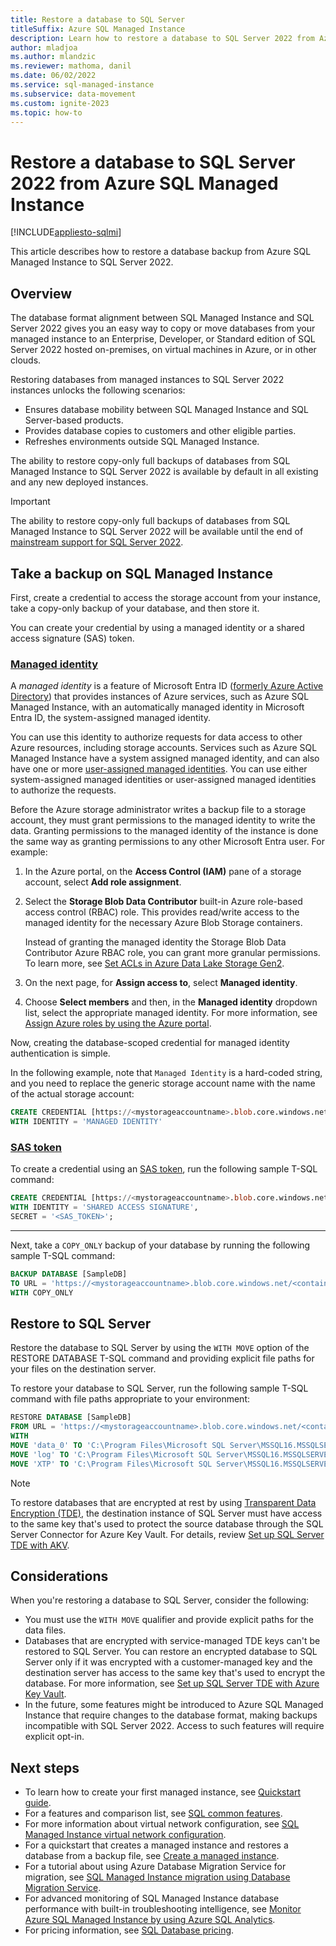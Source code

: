 ```yaml
---
title: Restore a database to SQL Server
titleSuffix: Azure SQL Managed Instance
description: Learn how to restore a database to SQL Server 2022 from Azure SQL Managed Instance.
author: mladjoa
ms.author: mlandzic
ms.reviewer: mathoma, danil
ms.date: 06/02/2022
ms.service: sql-managed-instance
ms.subservice: data-movement
ms.custom: ignite-2023
ms.topic: how-to
---
```


# Restore a database to SQL Server 2022 from Azure SQL Managed Instance

[!INCLUDE[appliesto-sqlmi](../includes/appliesto-sqlmi.md)]

This article describes how to restore a database backup from Azure SQL Managed Instance to SQL Server 2022. 

## Overview

The database format alignment between SQL Managed Instance and SQL Server 2022 gives you an easy way to copy or move databases from your managed instance to an Enterprise, Developer, or Standard edition of SQL Server 2022 hosted on-premises, on virtual machines in Azure, or in other clouds. 

Restoring databases from managed instances to SQL Server 2022 instances unlocks the following scenarios:

- Ensures database mobility between SQL Managed Instance and SQL Server-based products.
- Provides database copies to customers and other eligible parties. 
- Refreshes environments outside SQL Managed Instance.

The ability to restore copy-only full backups of databases from SQL Managed Instance to SQL Server 2022 is available by default in all existing and any new deployed instances.

> [!IMPORTANT]
> The ability to restore copy-only full backups of databases from SQL Managed Instance to SQL Server 2022 will be available until the end of [mainstream support for SQL Server 2022](/lifecycle/products/sql-server-2022).

## Take a backup on SQL Managed Instance 

First, create a credential to access the storage account from your instance, take a copy-only backup of your database, and then store it. 

You can create your credential by using a managed identity or a shared access signature (SAS) token. 

### [Managed identity](#tab/managed-identity)

A *managed identity* is a feature of Microsoft Entra ID ([formerly Azure Active Directory](/entra/fundamentals/new-name)) that provides instances of Azure services, such as Azure SQL Managed Instance, with an automatically managed identity in Microsoft Entra ID, the system-assigned managed identity. 

You can use this identity to authorize requests for data access to other Azure resources, including storage accounts. Services such as Azure SQL Managed Instance have a system assigned managed identity, and can also have one or more [user-assigned managed identities](authentication-azure-ad-user-assigned-managed-identity-create-managed-instance.md). You can use either system-assigned managed identities or user-assigned managed identities to authorize the requests.

Before the Azure storage administrator writes a backup file to a storage account, they must grant permissions to the managed identity to write the data. Granting permissions to the managed identity of the instance is done the same way as granting permissions to any other Microsoft Entra user. For example:

1. In the Azure portal, on the **Access Control (IAM)** pane of a storage account, select **Add role assignment**.  
1. Select the **Storage Blob Data Contributor** built-in Azure role-based access control (RBAC) role. This provides read/write access to the managed identity for the necessary Azure Blob Storage containers.
   
    Instead of granting the managed identity the Storage Blob Data Contributor Azure RBAC role, you can grant more granular permissions. To learn more, see [Set ACLs in Azure Data Lake Storage Gen2](/azure/storage/blobs/data-lake-storage-explorer-acl).
1. On the next page, for **Assign access to**, select **Managed identity**. 
1. Choose **Select members** and then, in the **Managed identity** dropdown list, select the appropriate managed identity. For more information, see [Assign Azure roles by using the Azure portal](/azure/role-based-access-control/role-assignments-portal).

Now, creating the database-scoped credential for managed identity authentication is simple. 

In the following example, note that `Managed Identity` is a hard-coded string, and you need to replace the generic storage account name with the name of the actual storage account: 

```sql
CREATE CREDENTIAL [https://<mystorageaccountname>.blob.core.windows.net/<containername>] 
WITH IDENTITY = 'MANAGED IDENTITY'  
```
### [SAS token](#tab/sas-token)

To create a credential using an [SAS token](/sql/relational-databases/tutorial-use-azure-blob-storage-service-with-sql-server-2016), run the following sample T-SQL command: 

```sql
CREATE CREDENTIAL [https://<mystorageaccountname>.blob.core.windows.net/<containername>] 
WITH IDENTITY = 'SHARED ACCESS SIGNATURE',
SECRET = '<SAS_TOKEN>';
```

---

Next, take a `COPY_ONLY` backup of your database by running the following sample T-SQL command: 


```sql 
BACKUP DATABASE [SampleDB]
TO URL = 'https://<mystorageaccountname>.blob.core.windows.net/<containername>/SampleDB.bak'
WITH COPY_ONLY
```


## Restore to SQL Server 

Restore the database to SQL Server by using the `WITH MOVE` option of the RESTORE DATABASE T-SQL command and providing explicit file paths for your files on the destination server.

To restore your database to SQL Server, run the following sample T-SQL command with file paths appropriate to your environment: 

```sql
RESTORE DATABASE [SampleDB]
FROM URL = 'https://<mystorageaccountname>.blob.core.windows.net/<containername>/SampleDB.bak'
WITH
MOVE 'data_0' TO 'C:\Program Files\Microsoft SQL Server\MSSQL16.MSSQLSERVER\MSSQL\DATA\SampleDB_data_0.mdf',
MOVE 'log' TO 'C:\Program Files\Microsoft SQL Server\MSSQL16.MSSQLSERVER\MSSQL\DATA\SampleDBlog.ldf',
MOVE 'XTP' TO 'C:\Program Files\Microsoft SQL Server\MSSQL16.MSSQLSERVER\MSSQL\DATA\SampleDB_xtp.xtp'
```

> [!NOTE]
> To restore databases that are encrypted at rest by using [Transparent Data Encryption (TDE)](../database/transparent-data-encryption-tde-overview.md), the destination instance of SQL Server must have access to the same key that's used to protect the source database through the SQL Server Connector for Azure Key Vault. For details, review [Set up SQL Server TDE with AKV](/sql/relational-databases/security/encryption/setup-steps-for-extensible-key-management-using-the-azure-key-vault).

## Considerations

When you're restoring a database to SQL Server, consider the following:

- You must use the `WITH MOVE` qualifier and provide explicit paths for the data files. 
- Databases that are encrypted with service-managed TDE keys can't be restored to SQL Server. You can restore an encrypted database to SQL Server only if it was encrypted with a customer-managed key and the destination server has access to the same key that's used to encrypt the database. For more information, see [Set up SQL Server TDE with Azure Key Vault](/sql/relational-databases/security/encryption/setup-steps-for-extensible-key-management-using-the-azure-key-vault). 
- In the future, some features might be introduced to Azure SQL Managed Instance that require changes to the database format, making backups incompatible with SQL Server 2022. Access to such features will require explicit opt-in. 

## Next steps

- To learn how to create your first managed instance, see [Quickstart guide](instance-create-quickstart.md).
- For a features and comparison list, see [SQL common features](../database/features-comparison.md).
- For more information about virtual network configuration, see [SQL Managed Instance virtual network configuration](connectivity-architecture-overview.md).
- For a quickstart that creates a managed instance and restores a database from a backup file, see [Create a managed instance](instance-create-quickstart.md).
- For a tutorial about using Azure Database Migration Service for migration, see [SQL Managed Instance migration using Database Migration Service](/azure/dms/tutorial-sql-server-to-managed-instance).
- For advanced monitoring of SQL Managed Instance database performance with built-in troubleshooting intelligence, see [Monitor Azure SQL Managed Instance by using Azure SQL Analytics](/azure/azure-monitor/insights/azure-sql).
- For pricing information, see [SQL Database pricing](https://azure.microsoft.com/pricing/details/sql-database/managed/).

